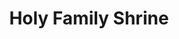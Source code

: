---
title: Holy Family Shrine
tags: john
image: /files/john/Holy_Family_Shrine_2000.jpg
imageBase: Holy_Family_Shrine
alt: Holy Family Shrine in Gretna, Neb.
width: 2000
height: 1332
imageDate: September 2018
location: Gretna, NE
camera: iPhone 5S
metaDescription: Holy Family Shrine in Gretna, Neb.
---